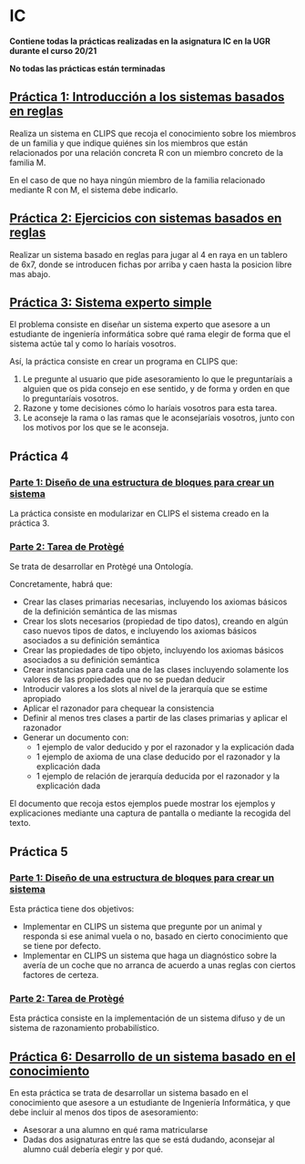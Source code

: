 # IC
**Contiene todas la prácticas realizadas en la asignatura IC en la UGR durante el curso 20/21**

**No todas las prácticas están terminadas**

## [Práctica 1: Introducción a los sistemas basados en reglas](./Practica1)

Realiza un sistema en CLIPS que recoja el conocimiento sobre los miembros de un familia y que indique quiénes sin los miembros que están relacionados por una relación concreta R con un miembro concreto de la familia M.

En el caso de que no haya ningún miembro de la familia relacionado mediante R con M, el sistema debe indicarlo.

## [Práctica 2: Ejercicios con sistemas basados en reglas](./Practica2)

Realizar un sistema basado en reglas para jugar al 4 en raya en un tablero de 6x7, donde se introducen fichas por arriba y caen hasta la posicion libre mas abajo.

## [Práctica 3: Sistema experto simple](./Practica3)

El problema consiste en diseñar un sistema experto que asesore a un estudiante de ingeniería informática sobre qué rama elegir de forma que el sistema actúe tal y como lo haríais vosotros.

Así, la práctica consiste en crear un programa en CLIPS que:

1. Le pregunte al usuario que pide asesoramiento lo que le preguntaríais a alguien que os pida consejo en ese sentido, y de forma y orden en que lo preguntaríais vosotros.
2. Razone y tome decisiones cómo lo haríais vosotros para esta tarea.
3. Le aconseje la rama o las ramas que le aconsejaríais vosotros, junto con los motivos por los que se le aconseja.

## Práctica 4

### [Parte 1: Diseño de una estructura de bloques para crear un sistema](./Practica4/Parte1)

La práctica consiste en modularizar en CLIPS el sistema creado en la práctica 3.

### [Parte 2: Tarea de Protègé](./Practica4/Parte2)

Se trata de desarrollar en Protègé una Ontología.

Concretamente, habrá que:

- Crear las clases primarias necesarias, incluyendo los axiomas básicos de la definición semántica de las mismas
- Crear los slots necesarios (propiedad de tipo datos), creando en algún caso nuevos tipos de datos, e incluyendo los axiomas básicos asociados a su definición semántica
- Crear las propiedades de tipo objeto, incluyendo los axiomas básicos asociados a su definición semántica
- Crear instancias para cada una de las clases incluyendo solamente los valores de las propiedades que no se puedan deducir
- Introducir valores a los slots al nivel de la jerarquía que se estime apropiado
- Aplicar el razonador para chequear la consistencia
- Definir al menos tres clases a partir de las clases primarias y aplicar el razonador
- Generar un documento con:
    - 1 ejemplo de valor deducido y por el razonador y la explicación dada
    - 1 ejemplo de axioma de una clase deducido por el razonador y la explicación dada
    - 1 ejemplo de relación de jerarquía deducida por el razonador y la explicación dada
    
El documento que recoja estos ejemplos puede mostrar los ejemplos y explicaciones mediante una captura de pantalla o mediante la recogida del texto.

## Práctica 5

### [Parte 1: Diseño de una estructura de bloques para crear un sistema](./Practica5/Parte1)

Esta práctica tiene dos objetivos:

- Implementar en CLIPS un sistema que pregunte por un animal y responda si ese animal vuela o no, basado en cierto conocimiento que se tiene por defecto.
- Implementar en CLIPS un sistema que haga un diagnóstico sobre la avería de un coche que no arranca de acuerdo a unas reglas con ciertos factores de certeza.

### [Parte 2: Tarea de Protègé](./Practica5/Parte2)

Esta práctica consiste en la implementación de un sistema difuso y de un sistema de razonamiento probabilístico.

## [Práctica 6: Desarrollo de un sistema basado en el conocimiento](./Practica6)

En esta práctica se trata de desarrollar un sistema basado en el conocimiento que asesore a un estudiante de Ingeniería Informática, y que debe incluir al menos dos tipos de asesoramiento:

- Asesorar a una alumno en qué rama matricularse
- Dadas dos asignaturas entre las que se está dudando, aconsejar al alumno cuál debería elegir y por qué.
